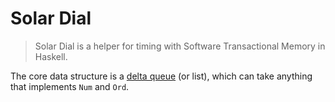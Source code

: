 # Solar Dial

> Solar Dial is a helper for timing with Software Transactional Memory
> in Haskell.

The core data structure is a [delta queue][] (or list),
which can take anything that implements `Num` and `Ord`.


[delta queue]: http://everything2.com/title/delta+list